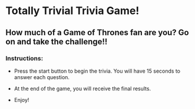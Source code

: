 
# Totally Trivial Trivia Game!

## How much of a Game of Thrones fan are you? Go on and take the challenge!!

### Instructions:
* Press the start button to begin the trivia. You will have 15 seconds to answer each question.
* At the end of the game, you will receive the final results.

* Enjoy!
